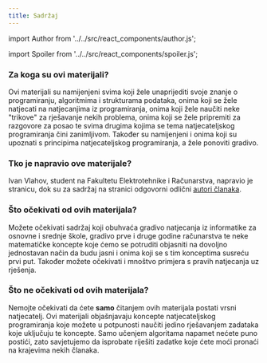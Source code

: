 ```yaml
---
title: Sadržaj
---
```


import Author from '../../src/react_components/author.js';

import Spoiler from '../../src/react_components/spoiler.js';

<Author authorName='Ivan Vlahov' githubUsername='vlahovivan'/>

### Za koga su ovi materijali?

Ovi materijali su namijenjeni svima koji žele unaprijediti svoje znanje o programiranju, algoritmima i strukturama podataka, onima koji se žele natjecati na natjecanjima iz programiranja, onima koji žele naučiti neke "trikove" za rješavanje nekih problema, onima koji se žele pripremiti za razgovore za posao te svima drugima kojima se tema natjecateljskog programiranja čini zanimljivom. Također su namijenjeni i onima koji su upoznati s principima natjecateljskog programiranja, a žele ponoviti gradivo.

### Tko je napravio ove materijale?

Ivan Vlahov, student na Fakultetu Elektrotehnike i Računarstva, napravio je stranicu, dok su za sadržaj na stranici odgovorni odlični [autori članaka](../doprinos-ovim-materijalima/autori).

### Što očekivati od ovih materijala?

Možete očekivati sadržaj koji obuhvaća gradivo natjecanja iz informatike za osnovne i srednje škole, gradivo prve i druge godine računarstva te neke matematičke koncepte koje ćemo se potruditi objasniti na dovoljno jednostavan način da budu jasni i onima koji se s tim konceptima susreću prvi put. Također možete očekivati i mnoštvo primjera s pravih natjecanja uz rješenja. 

### Što ne očekivati od ovih materijala?

Nemojte očekivati da ćete **samo** čitanjem ovih materijala postati vrsni natjecatelj. Ovi materijali objašnjavaju koncepte natjecateljskog programiranja koje možete u potpunosti naučiti jedino rješavanjem zadataka koje uključuju te koncepte. Samo učenjem algoritama napamet nećete puno postići, zato savjetujemo da isprobate riješiti zadatke koje ćete moći pronaći na krajevima nekih članaka.


